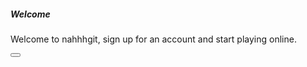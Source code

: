 <div class="card">
  <div class="card-body">
    <h5 class="card-title">Welcome</h5>
    <p class="card-text">Welcome to nahhhgit, sign up for an account and start playing online.</p>
    <button type="button" class="btn btn-primary" data-dismiss="card">
  </div>
</div>

